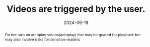---
title: Videos are triggered by the user.
detail: Videos are triggered by the user.
abstract: Do not turn on autoplay videos(autoplay) that may be geared for playback but may also involve risks for sensitive readers
categories:
  - Images and media
agrege: O4119-E030
opquast: 4 119
indiceebook: "30"
description: Rule 030
before: "029"
weight: "030"
after: "031"
actif: "1"
layout: rules
date: 2024-09-18
tags:
  - Accessibility
  - ""
objectif:
  - Let readers control the visual interface when viewing the site.
  - Do not force readers to trigger animated content.
  - Improve accessibility of content to readers with disabilities
Meo:
  - Do not set up empty content that is automatically started and without explicit user action in this direction.
  - Do not embed into the elements page triggering the playback of an uncontrollable video, for example with the empty html element with the autoplay attribute or without the control attribute.
Controle:
  - "On each page with empty content&nbsp;: <ul><li>Check the absence of empty content automatically enabled when loading the page;</li><li>Check the absence of active empty content in an unforeseeable way as a result of user action.</li></ul>"
epubcheck: false
ace: false
humancheck: true
ReadiumGoToolkit: null
Source:
  - Opquast
Referentiel:
  - ""
steps:
  - Design
  - Editorial
---